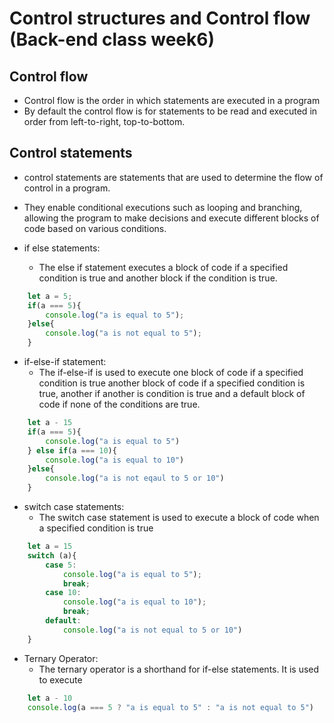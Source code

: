 # Control structures and Control flow (Back-end class week6)

## Control flow
- Control flow is the order in which statements are executed in a program
- By default the control flow is for statements to be read and executed in order from left-to-right, top-to-bottom.

## Control statements
- control statements are statements that are used to determine the flow of control in a program.
- They enable conditional executions such as looping and branching, allowing the program to make decisions and execute different blocks of code based on various conditions.

- if else statements: 
    - The else if statement executes a block of code if a specified condition is true and another block if the condition is true.
```javascript
    let a = 5;
    if(a === 5){
        console.log("a is equal to 5");
    }else{
        console.log("a is not equal to 5");
    }
```

- if-else-if statement:
    - The if-else-if is used to execute one block of code if a specified condition is true another block of code if a specified condition is true, another if another is condition is true and a default block of code if none of the conditions are true. 
```javascript
    let a - 15
    if(a === 5){
        console.log("a is equal to 5")
    } else if(a === 10){
        console.log("a is equal to 10")
    }else{
        console.log("a is not eqaul to 5 or 10")
    }
```

- switch case statements:
    - The switch case statement is used to execute a block of code when a specified condition is true 
```javascript
    let a = 15
    switch (a){
        case 5:
            console.log("a is equal to 5");
            break;
        case 10:
            console.log("a is equal to 10");
            break;
        default:
            console.log("a is not equal to 5 or 10")
    }
```

- Ternary Operator:
    - The ternary operator is a shorthand for if-else statements. It is used to execute
```javascript
    let a - 10
    console.log(a === 5 ? "a is equal to 5" : "a is not equal to 5")
```